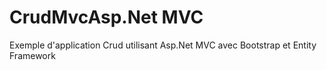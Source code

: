 # CrudMvcAsp.Net MVC 

Exemple d'application Crud utilisant Asp.Net MVC avec Bootstrap et Entity Framework
